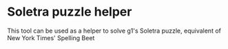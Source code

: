 # Soletra puzzle helper

This tool can be used as a helper to solve g1's Soletra puzzle, equivalent of New York Times' Spelling Beet
